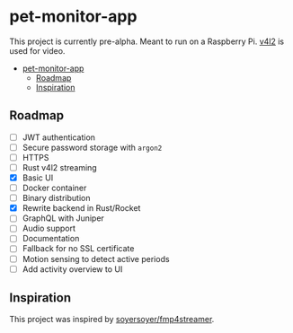 # pet-monitor-app

This project is currently pre-alpha.
Meant to run on a Raspberry Pi. [v4l2](https://www.kernel.org/doc/html/v4.9/media/uapi/v4l/v4l2.html) is used for video.

- [pet-monitor-app](#pet-monitor-app)
  - [Roadmap](#roadmap)
  - [Inspiration](#inspiration)

## Roadmap

- [ ] JWT authentication
- [ ] Secure password storage with `argon2`
- [ ] HTTPS
- [ ] Rust v4l2 streaming
- [x] Basic UI
- [ ] Docker container
- [ ] Binary distribution
- [x] Rewrite backend in Rust/Rocket
- [ ] GraphQL with Juniper
- [ ] Audio support
- [ ] Documentation
- [ ] Fallback for no SSL certificate
- [ ] Motion sensing to detect active periods
- [ ] Add activity overview to UI

## Inspiration

This project was inspired by [soyersoyer/fmp4streamer](https://github.com/soyersoyer/fmp4streamer).
